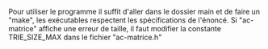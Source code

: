 Pour utiliser le programme il suffit d'aller dans le dossier main et de faire un "make", les exécutables respectent les spécifications de l'énoncé.
Si "ac-matrice" affiche une erreur de taille, il faut modifier la constante TRIE_SIZE_MAX dans le fichier "ac-matrice.h"